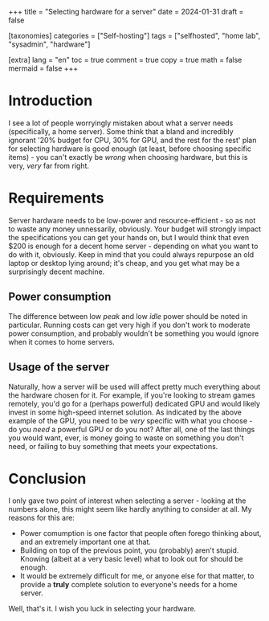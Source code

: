 +++
title = "Selecting hardware for a server"
date = 2024-01-31
draft = false

[taxonomies]
categories = ["Self-hosting"]
tags = ["selfhosted", "home lab", "sysadmin", "hardware"]

[extra]
lang = "en"
toc = true
comment = true
copy = true
math = false
mermaid = false
+++

# Introduction
  I see a lot of people worryingly mistaken about what a server needs (specifically, a home server). Some think that a bland and incredibly ignorant '20% budget for CPU, 30% for GPU, and the rest for the rest' plan for selecting hardware is good enough (at least, before choosing specific items) - you can't exactly be *wrong* when choosing
  hardware, but this is very, *very* far from right.

# Requirements
  Server hardware needs to be low-power and resource-efficient - so as not to waste any money unnessarily, obviously. Your budget will strongly impact the specifications you can get your hands on, but I would think that even $200 is enough for a decent home server - depending on what you want to do with it, obviously.
  Keep in mind that you could always repurpose an old laptop or desktop lying around; it's cheap, and you get what may be a surprisingly decent machine.

## Power consumption
   The difference between low *peak* and low *idle* power should be noted in particular. Running costs can get very high if you don't work to moderate power consumption, and probably wouldn't be something you would ignore when it comes to home servers.

## Usage of the server
   Naturally, how a server will be used will affect pretty much everything about the hardware chosen for it. For example, if you're looking to stream games remotely, you'd go for a (perhaps powerful) dedicated GPU and would likely invest in some high-speed internet solution.
   As indicated by the above example of the GPU, you need to be *very* specific with what you choose - do you *need* a powerful GPU or do you not? After all, one of the last things you would want, ever, is money going to waste on something you don't need, or failing to buy something that meets your expectations.

# Conclusion
  I only gave two point of interest when selecting a server - looking at the numbers alone, this might seem like hardly anything to consider at all. My reasons for this are:

  - Power comumption is one factor that people often forego thinking about, and an extremely important one at that.
  - Building on top of the previous point, you (probably) aren't stupid. Knowing (albeit at a very basic level) what to look out for should be enough.
  - It would be extremely difficult for me, or anyone else for that matter, to provide a **truly** complete solution to everyone's needs for a home server.

  Well, that's it. I wish you luck in selecting your hardware.
